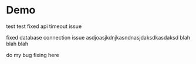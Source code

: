 # Demo

test
test
fixed api timeout issue

fixed database connection issue
asdjoasjkdnjkasndnasjdaksdkasdaksd
blah blah blah 

do my bug fixing here